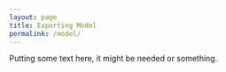 ```yaml
---
layout: page
title: Exporting Model
permalink: /model/
---
```

Putting some text here, it might be needed or something.
